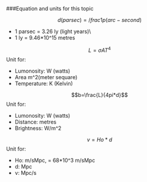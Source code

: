 ###Equation and units for this topic

$$d(parsec)=/frac{1}{p(arc-second)}$$
- 1 parsec = 3.26 ly (light years)\
- 1 ly = 9.46*10^15 metres

$$L=σAT^4$$
Unit for:

- Lumonosity: W (watts)
- Area m^2(meter sequare)
- Temperature: K (Kelvin)

$$b=\frac{L}{4pi*d}$$
Unit for:

- Lumonosity: W (watts)
- Distance: metres 
- Brightness: W/m^2

$$v=Ho*d$$
Unit for: 

- Ho: m/sMpc, = 68*10^3 m/sMpc
- d: Mpc
- v: Mpc/s
